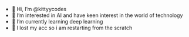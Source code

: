 - 👋 Hi, I’m @kittyycodes
- 👀 I’m interested in AI and have keen interest in the world of technology
- 🌱 I’m currently learning deep learning 
- 💞️ I lost my acc so i am restarting from the scratch
